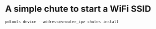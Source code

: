 A simple chute to start a WiFi SSID
=======================================

```
pdtools device --address=<router_ip> chutes install
```
